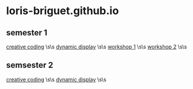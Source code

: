 # loris-briguet.github.io


## semester 1
[creative coding](https://loris-briguet.github.io/Ecal/s1/CreativeCoding/index.html) \s\s
[dynamic display](loris-briguet.github.io/Ecal/s1/DynamicDisplay) \s\s
[workshop 1](loris-briguet.github.io/Ecal/s1/SemaineBloc/01_satisfaction/index.html) \s\s
[workshop 2](loris-briguet.github.io/Ecal/s1/SemaineBloc/03_danceCycle/index.html) \s\s

## semsester 2
[creative coding](loris-briguet.github.io/Ecal/s2/CreativeCoding/index.html) \s\s
[dynamic display](loris-briguet.github.io/Ecal/s2/DynamicDisplay) \s\s
